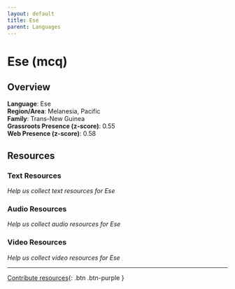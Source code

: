 ```yaml
---
layout: default
title: Ese
parent: Languages
---
```


# Ese (mcq)

## Overview

**Language**: Ese  
**Region/Area**: Melanesia, Pacific  
**Family**: Trans-New Guinea  
**Grassroots Presence (z-score)**: 0.55  
**Web Presence (z-score)**: 0.58  

## Resources

### Text Resources
*Help us collect text resources for Ese*

### Audio Resources
*Help us collect audio resources for Ese*

### Video Resources
*Help us collect video resources for Ese*

---

[Contribute resources](https://forms.office.com/e/1SfLJx3u1r){: .btn .btn-purple }
